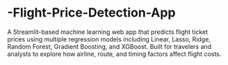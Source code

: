 # -Flight-Price-Detection-App
A Streamlit-based machine learning web app that predicts flight ticket prices using multiple regression models including Linear, Lasso, Ridge, Random Forest, Gradient Boosting, and XGBoost. Built for travelers and analysts to explore how airline, route, and timing factors affect flight costs.
